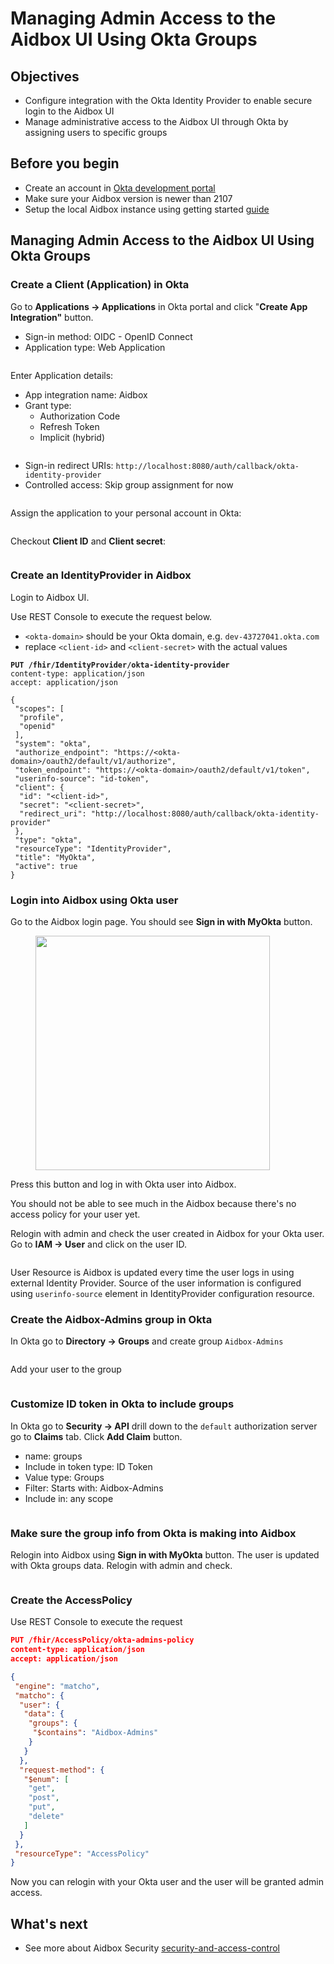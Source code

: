 # Managing Admin Access to the Aidbox UI Using Okta Groups

## Objectives

* Configure integration with the Okta Identity Provider to enable secure login to the Aidbox UI
* Manage administrative access to the Aidbox UI through Okta by assigning users to specific groups

## Before you begin

* Create an account in [Okta development portal](https://developer.okta.com/)
* Make sure your Aidbox version is newer than 2107
* Setup the local Aidbox instance using getting started [guide](../../getting-started/run-aidbox-locally.md)

## Managing Admin Access to the Aidbox UI Using Okta Groups

### Create a Client (Application) in Okta

Go to **Applications -> Applications** in Okta portal and click "**Create App Integration"** button.

* Sign-in method: OIDC - OpenID Connect
* Application type: Web Application

<figure><img src="../../../.gitbook/assets/9c23353d-cbc1-4c94-99cc-fa54bccce8ff.png" alt=""><figcaption></figcaption></figure>

Enter Application details:

* App integration name: Aidbox
* Grant type:
  * Authorization Code
  * Refresh Token
  * Implicit (hybrid)

<figure><img src="../../../.gitbook/assets/d32c096e-490a-4693-bccd-365dff9d20b0.png" alt=""><figcaption></figcaption></figure>

* Sign-in redirect URIs: `http://localhost:8080/auth/callback/okta-identity-provider`
* Controlled access: Skip group assignment for now

<figure><img src="../../../.gitbook/assets/80085c63-a2c8-45ab-a72c-89bd01b63b44.png" alt=""><figcaption></figcaption></figure>

Assign the application to your personal account in Okta:

<figure><img src="../../../.gitbook/assets/c638afd9-5ef6-4dd2-b59c-24aed3ff1458.png" alt=""><figcaption></figcaption></figure>

Checkout **Client ID** and **Client secret**:

<figure><img src="../../../.gitbook/assets/a23dbebb-d35f-4ac6-9632-a5d4012dac23.png" alt=""><figcaption></figcaption></figure>

### Create an IdentityProvider in Aidbox

Login to Aidbox UI.

Use REST Console to execute the request below.

* `<okta-domain>` should be your Okta domain, e.g. `dev-43727041.okta.com`
* replace `<client-id>` and `<client-secret>` with the actual values

<pre class="language-json"><code class="lang-json"><strong>PUT /fhir/IdentityProvider/okta-identity-provider
</strong>content-type: application/json
accept: application/json

{
 "scopes": [
  "profile",
  "openid"
 ],
 "system": "okta",
 "authorize_endpoint": "https://&#x3C;okta-domain>/oauth2/default/v1/authorize",
 "token_endpoint": "https://&#x3C;okta-domain>/oauth2/default/v1/token",
 "userinfo-source": "id-token",
 "client": {
  "id": "&#x3C;client-id>",
  "secret": "&#x3C;client-secret>",
  "redirect_uri": "http://localhost:8080/auth/callback/okta-identity-provider"
 },
 "type": "okta",
 "resourceType": "IdentityProvider",
 "title": "MyOkta",
 "active": true
}
</code></pre>

### Login into Aidbox using Okta user

Go to the Aidbox login page. You should see **Sign in with MyOkta** button.

<figure><img src="../../../.gitbook/assets/02dfedda-b968-4ec7-a448-91e04b6e5da8.png" alt="" width="375"><figcaption></figcaption></figure>

Press this button and log in with Okta user into Aidbox.

You should not be able to see much in the Aidbox because there's no access policy for your user yet.

Relogin with admin and check the user created in Aidbox for your Okta user. Go to **IAM -> User** and click on the user ID.

<figure><img src="../../../.gitbook/assets/8de0d7cc-12d6-40db-aef7-2289cd24e361.png" alt=""><figcaption></figcaption></figure>

User Resource is Aidbox is updated every time the user logs in using external Identity Provider. Source of the user information is configured using `userinfo-source` element in IdentityProvider configuration resource.

### Create the Aidbox-Admins group in Okta

In Okta go to **Directory -> Groups** and create group `Aidbox-Admins`

<figure><img src="../../../.gitbook/assets/c5ca3a9b-a41a-4d90-9230-69ce8573ad31.png" alt=""><figcaption></figcaption></figure>

Add your user to the group

<figure><img src="../../../.gitbook/assets/558f0157-148f-4154-b88a-1092a8b5b975.png" alt=""><figcaption></figcaption></figure>

### Customize ID token in Okta to include groups

In Okta go to **Security -> API** drill down to the `default` authorization server go to **Claims** tab. Click **Add Claim** button.

* name: groups
* Include in token type: ID Token
* Value type: Groups
* Filter: Starts with: Aidbox-Admins
* Include in: any scope

<figure><img src="../../../.gitbook/assets/6dcfa236-32ae-42db-b6ca-7d52942bc0d9.png" alt=""><figcaption></figcaption></figure>

### Make sure the group info from Okta is making into Aidbox

Relogin into Aidbox using **Sign in with MyOkta** button. The user is updated with Okta groups data. Relogin with admin and check.

<figure><img src="../../../.gitbook/assets/301037f2-cf92-49e7-813c-12a97818c4eb.png" alt=""><figcaption></figcaption></figure>

### Create the AccessPolicy

Use REST Console to execute the request

```json
PUT /fhir/AccessPolicy/okta-admins-policy
content-type: application/json
accept: application/json

{
 "engine": "matcho",
 "matcho": {
  "user": {
   "data": {
    "groups": {
     "$contains": "Aidbox-Admins"
    }
   }
  },
  "request-method": {
   "$enum": [
    "get",
    "post",
    "put",
    "delete"
   ]
  }
 },
 "resourceType": "AccessPolicy"
}
```

Now you can relogin with your Okta user and the user will be granted admin access.

## What's next

* See more about Aidbox Security [security-and-access-control](../../access-control/access-control.md)
